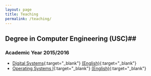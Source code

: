 ```yaml
---
layout: page
title: Teaching
permalink: /teaching/
---
```


## Degree in Computer Engineering (USC)##

### Academic Year 2015/2016 ###

* [Digital Systems](http://www.usc.es/es/centros/etse/materia.html?materia=95601&ano=66){:target="_blank"} [(English)](http://www.usc.es/en/centros/etse/materia.html?materia=95601&ano=66){:target="_blank"}
* [Operating Systems I](http://www.usc.es/es/centros/etse/materia.html?materia=95611&ano=66){:target="_blank"} [(English)](http://www.usc.es/en/centros/etse/materia.html?materia=95611&ano=66){:target="_blank"}


